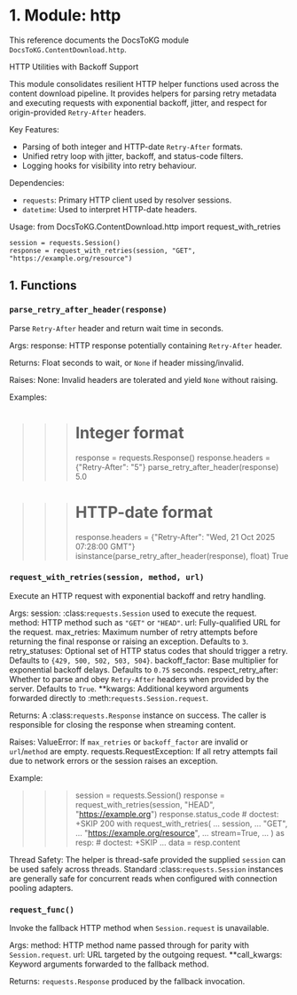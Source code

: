 # 1. Module: http

This reference documents the DocsToKG module ``DocsToKG.ContentDownload.http``.

HTTP Utilities with Backoff Support

This module consolidates resilient HTTP helper functions used across the content
download pipeline. It provides helpers for parsing retry metadata and executing
requests with exponential backoff, jitter, and respect for origin-provided
``Retry-After`` headers.

Key Features:
- Parsing of both integer and HTTP-date ``Retry-After`` formats.
- Unified retry loop with jitter, backoff, and status-code filters.
- Logging hooks for visibility into retry behaviour.

Dependencies:
- `requests`: Primary HTTP client used by resolver sessions.
- `datetime`: Used to interpret HTTP-date headers.

Usage:
    from DocsToKG.ContentDownload.http import request_with_retries

    session = requests.Session()
    response = request_with_retries(session, "GET", "https://example.org/resource")

## 1. Functions

### `parse_retry_after_header(response)`

Parse ``Retry-After`` header and return wait time in seconds.

Args:
response: HTTP response potentially containing ``Retry-After`` header.

Returns:
Float seconds to wait, or ``None`` if header missing/invalid.

Raises:
None: Invalid headers are tolerated and yield ``None`` without raising.

Examples:
>>> # Integer format
>>> response = requests.Response()
>>> response.headers = {"Retry-After": "5"}
>>> parse_retry_after_header(response)
5.0

>>> # HTTP-date format
>>> response.headers = {"Retry-After": "Wed, 21 Oct 2025 07:28:00 GMT"}
>>> isinstance(parse_retry_after_header(response), float)
True

### `request_with_retries(session, method, url)`

Execute an HTTP request with exponential backoff and retry handling.

Args:
session: :class:`requests.Session` used to execute the request.
method: HTTP method such as ``"GET"`` or ``"HEAD"``.
url: Fully-qualified URL for the request.
max_retries: Maximum number of retry attempts before returning the final
response or raising an exception. Defaults to ``3``.
retry_statuses: Optional set of HTTP status codes that should trigger a
retry. Defaults to ``{429, 500, 502, 503, 504}``.
backoff_factor: Base multiplier for exponential backoff delays.
Defaults to ``0.75`` seconds.
respect_retry_after: Whether to parse and obey ``Retry-After`` headers
when provided by the server. Defaults to ``True``.
**kwargs: Additional keyword arguments forwarded directly to
:meth:`requests.Session.request`.

Returns:
A :class:`requests.Response` instance on success. The caller is
responsible for closing the response when streaming content.

Raises:
ValueError: If ``max_retries`` or ``backoff_factor`` are invalid or
``url``/``method`` are empty.
requests.RequestException: If all retry attempts fail due to network
errors or the session raises an exception.

Example:
>>> session = requests.Session()
>>> response = request_with_retries(session, "HEAD", "https://example.org")
>>> response.status_code  # doctest: +SKIP
200
>>> with request_with_retries(
...     session,
...     "GET",
...     "https://example.org/resource",
...     stream=True,
... ) as resp:  # doctest: +SKIP
...     data = resp.content

Thread Safety:
The helper is thread-safe provided the supplied ``session`` can be used
safely across threads. Standard :class:`requests.Session` instances are
generally safe for concurrent reads when configured with connection
pooling adapters.

### `request_func()`

Invoke the fallback HTTP method when ``Session.request`` is unavailable.

Args:
method: HTTP method name passed through for parity with ``Session.request``.
url: URL targeted by the outgoing request.
**call_kwargs: Keyword arguments forwarded to the fallback method.

Returns:
``requests.Response`` produced by the fallback invocation.
